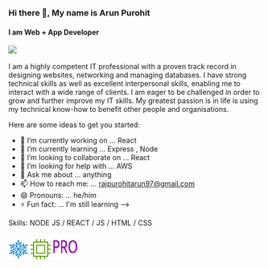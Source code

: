 
### Hi there 👋, My name is Arun Purohit
#### I am Web + App Developer

<img src="https://media.giphy.com/media/L1R1tvI9svkIWwpVYr/giphy.gif" />

I am a highly competent IT professional with a proven track record in designing websites, networking and managing databases. I have strong technical skills as well as excellent interpersonal skills, enabling me to interact with a wide range of clients. I am eager to be challenged in order to grow and further improve my IT skills. My greatest passion is in life is using my technical know-how to benefit other people and organisations.

Here are some ideas to get you started:

- 🔭 I’m currently working on ... React 
- 🌱 I’m currently learning ... Express , Node
- 👯 I’m looking to collaborate on ... React
- 🤔 I’m looking for help with ... AWS
- 💬 Ask me about ... anything 
- 📫 How to reach me: ... rajpurohitarun97@gmail.com
- 😄 Pronouns: ... he/him
- ⚡ Fun fact: ... I'm still learning 
-->





Skills: NODE JS / REACT / JS / HTML / CSS






<a href='https://archiveprogram.github.com/'><img src='https://raw.githubusercontent.com/acervenky/animated-github-badges/master/assets/acbadge.gif' width='40' height='40'></a> <a href='https://docs.github.com/en/developers'><img src='https://raw.githubusercontent.com/acervenky/animated-github-badges/master/assets/devbadge.gif' width='40' height='40'></a> <a href='https://github.com/pricing'><img src='https://raw.githubusercontent.com/acervenky/animated-github-badges/master/assets/pro.gif' width='50' height='50'></a>

